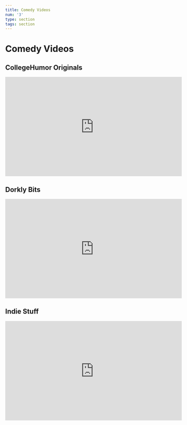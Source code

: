 ```yaml
---
title: Comedy Videos
num: '3'
type: section
tags: section
---
```

# Comedy Videos

## CollegeHumor Originals

<iframe width="560" height="315" src="https://www.youtube.com/embed/4wuDbY9_IOI" frameborder="0" allowfullscreen></iframe>

## **Dorkly Bits**

<iframe width="560" height="315" src="https://www.youtube.com/embed/Eo7Jd4z_UVg" frameborder="0" allowfullscreen></iframe>

## Indie Stuff

<iframe width="560" height="315" src="https://www.youtube.com/embed/nC8j3bJJsj8" frameborder="0"  allowfullscreen></iframe>
